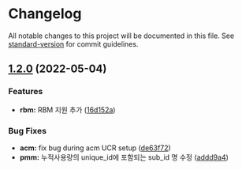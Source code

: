 # Changelog

All notable changes to this project will be documented in this file. See
[standard-version](https://github.com/conventional-changelog/standard-version)
for commit guidelines.

## [1.2.0](https://github.com/cmsong-shina/sihas-canary/compare/v1.1.5...v1.2.0) (2022-05-04)

### Features

- **rbm:** RBM 지원 추가
  ([16d152a](https://github.com/cmsong-shina/sihas-canary/commit/16d152a84e70bac94403779181a9f810b81386b0))

### Bug Fixes

- **acm:** fix bug during acm UCR setup
  ([de63f72](https://github.com/cmsong-shina/sihas-canary/commit/de63f727324af4ca946c5dde8abc168bd7f8120d))
- **pmm:** 누적사용량의 unique_id에 포함되는 sub_id 명 수정
  ([addd9a4](https://github.com/cmsong-shina/sihas-canary/commit/addd9a43e21cd514202503cf00748114af77c8fc))
